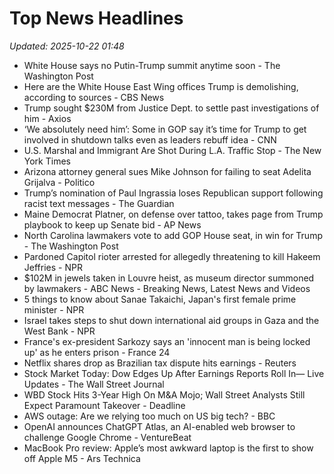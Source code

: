 # Top News Headlines

_Updated: 2025-10-22 01:48_

- White House says no Putin-Trump summit anytime soon - The Washington Post
- Here are the White House East Wing offices Trump is demolishing, according to sources - CBS News
- Trump sought $230M from Justice Dept. to settle past investigations of him - Axios
- ‘We absolutely need him’: Some in GOP say it’s time for Trump to get involved in shutdown talks even as leaders rebuff idea - CNN
- U.S. Marshal and Immigrant Are Shot During L.A. Traffic Stop - The New York Times
- Arizona attorney general sues Mike Johnson for failing to seat Adelita Grijalva - Politico
- Trump’s nomination of Paul Ingrassia loses Republican support following racist text messages - The Guardian
- Maine Democrat Platner, on defense over tattoo, takes page from Trump playbook to keep up Senate bid - AP News
- North Carolina lawmakers vote to add GOP House seat, in win for Trump - The Washington Post
- Pardoned Capitol rioter arrested for allegedly threatening to kill Hakeem Jeffries - NPR
- $102M in jewels taken in Louvre heist, as museum director summoned by lawmakers - ABC News - Breaking News, Latest News and Videos
- 5 things to know about Sanae Takaichi, Japan's first female prime minister - NPR
- Israel takes steps to shut down international aid groups in Gaza and the West Bank - NPR
- France's ex-president Sarkozy says an 'innocent man is being locked up' as he enters prison - France 24
- Netflix shares drop as Brazilian tax dispute hits earnings - Reuters
- Stock Market Today: Dow Edges Up After Earnings Reports Roll In— Live Updates - The Wall Street Journal
- WBD Stock Hits 3-Year High On M&A Mojo; Wall Street Analysts Still Expect Paramount Takeover - Deadline
- AWS outage: Are we relying too much on US big tech? - BBC
- OpenAI announces ChatGPT Atlas, an AI-enabled web browser to challenge Google Chrome - VentureBeat
- MacBook Pro review: Apple’s most awkward laptop is the first to show off Apple M5 - Ars Technica
